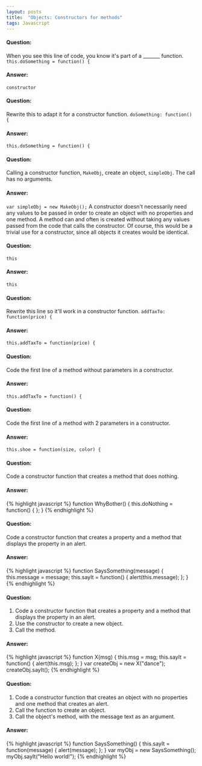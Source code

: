 ```yaml
---
layout: posts
title:  "Objects: Constructors for methods"
tags: Javascript
---
```


#### Question:
When you see this line of code, you know it's part of a _______ function.
`this.doSomething = function() {`

#### Answer:
`constructor`

#### Question:
Rewrite this to adapt it for a constructor function.
`doSomething: function() {`

#### Answer:
`this.doSomething = function() {`

#### Question:
Calling a constructor function, `MakeObj`, create an object, `simpleObj`. The call has no arguments.

#### Answer:
`var simpleObj = new MakeObj();`
A constructor doesn't necessarily need any values to be passed in order to create an object with no properties and one method. A method can and often is created without taking any values passed from the code that calls the constructor. Of course, this would be a trivial use for a constructor, since all objects it creates would be identical.

#### Question:
`this`

#### Answer:
`this`

#### Question:
Rewrite this line so it'll work in a constructor function.
`addTaxTo: function(price) {`

#### Answer:
`this.addTaxTo = function(price) {`

#### Question:
Code the first line of a method without parameters in a constructor.

#### Answer:
`this.addTaxTo = function() {`

#### Question:
Code the first line of a method with 2 parameters in a constructor.

#### Answer:
`this.shoe = function(size, color) {`

#### Question:
Code a constructor function that creates a method that does nothing.

#### Answer:
{% highlight javascript %}
function WhyBother() {
  this.doNothing = function() {
  };
}
{% endhighlight %}

#### Question:
Code a constructor function that creates a property and a method that displays the property in an alert.

#### Answer:
{% highlight javascript %}
function SaysSomething(message) {
  this.message = message;
  this.sayIt = function() {
    alert(this.message);
  };
}
{% endhighlight %}

#### Question:
1) Code a constructor function that creates a property and a method that displays the property in an alert.
2) Use the constructor to create a new object.
3) Call the method.

#### Answer:
{% highlight javascript %}
function X(msg) {
  this.msg = msg;
  this.sayIt = function() {
    alert(this.msg);
  };
}
var createObj = new X("dance");
createObj.sayIt();
{% endhighlight %}

#### Question:
1) Code a constructor function that creates an object with no properties and one method that creates an alert.
2) Call the function to create an object.
3) Call the object's method, with the message text as an argument.

#### Answer:
{% highlight javascript %}
function SaysSomething() {
  this.sayIt = function(message) {
    alert(message);
  };
}
var myObj = new SaysSomething();
myObj.sayIt("Hello world!");
{% endhighlight %}
